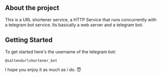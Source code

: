 ## About the project

This is a URL shortener service, a HTTP Service that runs concurrently with a telegram bot service. Its basically a web server and a telegram bot.

## Getting Started

To get started here's the username of the telegram bot: 
```
@saltendurlshortener_bot
```

I hope you enjoy it as much as i do. 😇